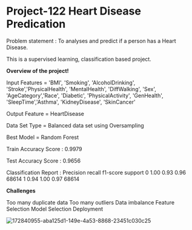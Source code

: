 # Project-122 Heart Disease Predication 

Problem statement : To analyses and predict if a person has a Heart Disease.

This is a supervised learning, classification based project.


**Overview of the project!**

Input Features = 'BMI', 'Smoking', 'AlcoholDrinking', 'Stroke','PhysicalHealth', 'MentalHealth', 'DiffWalking', 'Sex', 
'AgeCategory','Race', 'Diabetic', 'PhysicalActivity', 'GenHealth', 'SleepTime','Asthma', 'KidneyDisease', 'SkinCancer'

Output Feature = HeartDisease

Data Set Type = Balanced data set using Oversampling

Best Model = Random Forest

Train Accuracy Score : 0.9979

Test Accuracy Score : 0.9656

Classification Report :                            Precision     recall     f1-score        support
                                      0             1.00         0.93       0.96             68614
                                      1             0.94         1.00       0.97             68614


**Challenges**

Too many duplicate data
Too many outliers
Data imbalance
Feature Selection
Model Selection 
Deployment 

![172840955-aba125d1-149e-4a53-8868-23451c030c25](https://user-images.githubusercontent.com/91157753/174297550-94b02e05-312f-45d9-b30b-0e385972456d.jpg)



